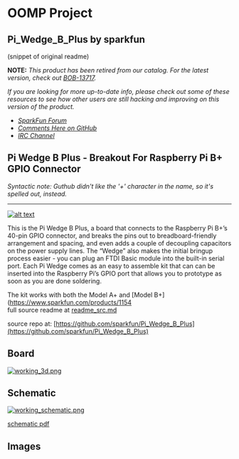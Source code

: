 # OOMP Project  
## Pi_Wedge_B_Plus  by sparkfun  
  
(snippet of original readme)  
  
**NOTE:** *This product has been retired from our catalog. For the latest version, check out [BOB-13717](https://www.sparkfun.com/products/13717).*  
  
*If you are looking for more up-to-date info, please check out some of these resources to see how other users are still hacking and improving on this version of the product.*  
* *[SparkFun Forum](https://forum.sparkfun.com/)*  
* *[Comments Here on GitHub](https://github.com/sparkfun/Pi_Wedge_B_Plus/issues)*  
* *[IRC Channel](https://www.sparkfun.com/news/263)*  
  
Pi Wedge B Plus - Breakout For Raspberry Pi B+ GPIO Connector  
----------------------------  
  
_Syntactic note: Guthub didn't like the '+' character in the name, so it's spelled out, instead._   
  
----------------------------  
  
[![alt text](https://cdn.sparkfun.com/assets/learn_tutorials/3/2/5/13091-Action.jpg)](https://www.sparkfun.com/products/retired/13091)  
  
This is the Pi Wedge B Plus, a board that connects to the Raspberry Pi B+’s 40-pin GPIO connector, and breaks the pins out to breadboard-friendly arrangement and spacing, and even adds a couple of decoupling capacitors on the power supply lines. The “Wedge” also makes the initial bringup process easier - you can plug an FTDI Basic module into the built-in serial port. Each Pi Wedge comes as an easy to assemble kit that can can be inserted into the Raspberry Pi’s GPIO port that allows you to prototype as soon as you are done soldering.  
  
The kit works with both the Model A+ and [Model B+](https://www.sparkfun.com/products/1154  
  full source readme at [readme_src.md](readme_src.md)  
  
source repo at: [https://github.com/sparkfun/Pi_Wedge_B_Plus](https://github.com/sparkfun/Pi_Wedge_B_Plus)  
## Board  
  
[![working_3d.png](working_3d_600.png)](working_3d.png)  
## Schematic  
  
[![working_schematic.png](working_schematic_600.png)](working_schematic.png)  
  
[schematic pdf](working_schematic.pdf)  
## Images  

